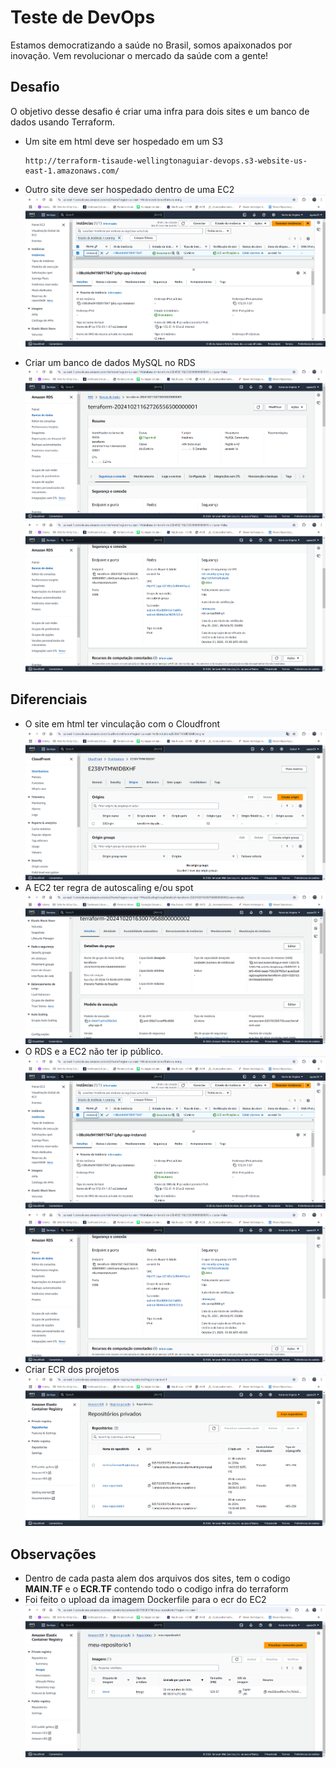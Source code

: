 # Teste de DevOps

Estamos democratizando a saúde no Brasil, somos apaixonados por inovação. Vem revolucionar o mercado da saúde com a gente!

## Desafio

O objetivo desse desafio é criar uma infra para dois sites e um banco de dados usando Terraform.

-   Um site em html deve ser hospedado em um S3

        http://terraform-tisaude-wellingtonaguiar-devops.s3-website-us-east-1.amazonaws.com/
-   Outro site deve ser hospedado dentro de uma EC2
        ![Imagem 1](imagens%20readme/ec2.png)
-   Criar um banco de dados MySQL no RDS
        ![Imagem 2](imagens%20readme/rds1.png)
        ![Imagem 3](imagens%20readme/rds2.png)

## Diferenciais

- O site em html ter vinculação com o Cloudfront
        ![Imagem 4](imagens%20readme/cloudfront.png)
- A EC2 ter regra de autoscaling e/ou spot
        ![Imagem 5](imagens%20readme/AutoScaling.png)
- O RDS e a EC2 não ter ip público.
        ![Imagem 6](imagens%20readme/ec2.png)
        ![Imagem 7](imagens%20readme/rds2.png)
- Criar ECR dos projetos
        ![Imagem 8](imagens%20readme/ecr.png)

## Observações
- Dentro de cada pasta alem dos arquivos dos sites, tem o codigo **MAIN.TF** e o **ECR.TF** contendo todo o codigo infra do terraform
- Foi feito o upload da imagem Dockerfile para o ecr do EC2
        ![Imagem 9](imagens%20readme/dockerecr.png)